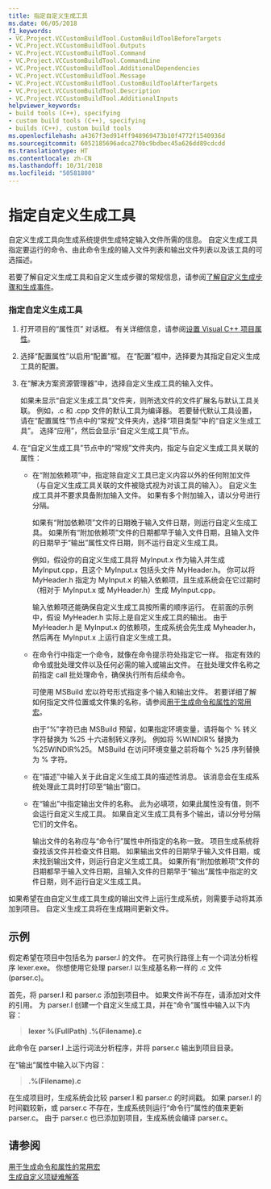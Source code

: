 ```yaml
---
title: 指定自定义生成工具
ms.date: 06/05/2018
f1_keywords:
- VC.Project.VCCustomBuildTool.CustomBuildToolBeforeTargets
- VC.Project.VCCustomBuildTool.Outputs
- VC.Project.VCCustomBuildTool.Command
- VC.Project.VCCustomBuildTool.CommandLine
- VC.Project.VCCustomBuildTool.AdditionalDependencies
- VC.Project.VCCustomBuildTool.Message
- VC.Project.VCCustomBuildTool.CustomBuildToolAfterTargets
- VC.Project.VCCustomBuildTool.Description
- VC.Project.VCCustomBuildTool.AdditionalInputs
helpviewer_keywords:
- build tools (C++), specifying
- custom build tools (C++), specifying
- builds (C++), custom build tools
ms.openlocfilehash: a4367f3ed914ff948969473b10f4772f1540936d
ms.sourcegitcommit: 6052185696adca270bc9bdbec45a626dd89cdcdd
ms.translationtype: HT
ms.contentlocale: zh-CN
ms.lasthandoff: 10/31/2018
ms.locfileid: "50581800"
---
```

# <a name="specify-custom-build-tools"></a>指定自定义生成工具

自定义生成工具向生成系统提供生成特定输入文件所需的信息。 自定义生成工具指定要运行的命令、由此命令生成的输入文件列表和输出文件列表以及该工具的可选描述。

若要了解自定义生成工具和自定义生成步骤的常规信息，请参阅[了解自定义生成步骤和生成事件](../ide/understanding-custom-build-steps-and-build-events.md)。

### <a name="to-specify-a-custom-build-tool"></a>指定自定义生成工具

1. 打开项目的“属性页”  对话框。 有关详细信息，请参阅[设置 Visual C++ 项目属性](../ide/working-with-project-properties.md)。

1. 选择“配置属性”以启用“配置”框。 在“配置”框中，选择要为其指定自定义生成工具的配置。

1. 在“解决方案资源管理器”中，选择自定义生成工具的输入文件。

   如果未显示“自定义生成工具”文件夹，则所选文件的文件扩展名与默认工具关联。 例如，.c 和 .cpp 文件的默认工具为编译器。 若要替代默认工具设置，请在“配置属性”节点中的“常规”文件夹内，选择“项目类型”中的“自定义生成工具”。 选择“应用”，然后会显示“自定义生成工具”节点。

1. 在“自定义生成工具”节点中的“常规”文件夹内，指定与自定义生成工具关联的属性：

   - 在“附加依赖项”中，指定除自定义工具已定义内容以外的任何附加文件（与自定义生成工具关联的文件被隐式视为对该工具的输入）。 自定义生成工具并不要求具备附加输入文件。 如果有多个附加输入，请以分号进行分隔。

      如果有“附加依赖项”文件的日期晚于输入文件日期，则运行自定义生成工具。 如果所有“附加依赖项”文件的日期都早于输入文件日期，且输入文件的日期早于“输出”属性文件日期，则不运行自定义生成工具。

      例如，假设你的自定义生成工具将 MyInput.x 作为输入并生成 MyInput.cpp，且这个 MyInput.x 包括头文件 MyHeader.h。 你可以将 MyHeader.h 指定为 MyInput.x 的输入依赖项，且生成系统会在它过期时（相对于 MyInput.x 或 MyHeader.h）生成 MyInput.cpp。

      输入依赖项还能确保自定义生成工具按所需的顺序运行。 在前面的示例中，假设 MyHeader.h 实际上是自定义生成工具的输出。 由于 MyHeader.h 是 MyInput.x 的依赖项，生成系统会先生成 Myheader.h，然后再在 MyInput.x 上运行自定义生成工具。

   - 在命令行中指定一个命令，就像在命令提示符处指定它一样。 指定有效的命令或批处理文件以及任何必需的输入或输出文件。 在批处理文件名称之前指定 call 批处理命令，确保执行所有后续命令。

      可使用 MSBuild 宏以符号形式指定多个输入和输出文件。 若要详细了解如何指定文件位置或文件集的名称，请参阅[用于生成命令和属性的常用宏](../ide/common-macros-for-build-commands-and-properties.md)。

      由于“%”字符已由 MSBuild 预留，如果指定环境变量，请将每个 % 转义字符替换为 %25 十六进制转义序列。 例如将 %WINDIR% 替换为 %25WINDIR%25。 MSBuild 在访问环境变量之前将每个 %25 序列替换为 % 字符。

   - 在“描述”中输入关于此自定义生成工具的描述性消息。 该消息会在生成系统处理此工具时打印至“输出”窗口。

   - 在“输出”中指定输出文件的名称。 此为必填项，如果此属性没有值，则不会运行自定义生成工具。 如果自定义生成工具有多个输出，请以分号分隔它们的文件名。

      输出文件的名称应与“命令行”属性中所指定的名称一致。 项目生成系统将查找该文件并检查文件日期。 如果输出文件的日期早于输入文件日期，或未找到输出文件，则运行自定义生成工具。 如果所有“附加依赖项”文件的日期都早于输入文件日期，且输入文件的日期早于“输出”属性中指定的文件日期，则不运行自定义生成工具。

如果希望在由自定义生成工具生成的输出文件上运行生成系统，则需要手动将其添加到项目。 自定义生成工具将在生成期间更新文件。

## <a name="example"></a>示例

假定希望在项目中包括名为 parser.l 的文件。 在可执行路径上有一个词法分析程序 lexer.exe。 你想使用它处理 parser.l 以生成基名称一样的 .c 文件 (parser.c)。

首先，将 parser.l 和 parser.c 添加到项目中。 如果文件尚不存在，请添加对文件的引用。 为 parser.l 创建一个自定义生成工具，并在“命令”属性中输入以下内容：

> **lexer %(FullPath) .\%(Filename).c**

此命令在 parser.l 上运行词法分析程序，并将 parser.c 输出到项目目录。

在“输出”属性中输入以下内容：

> **.\%(Filename).c**

在生成项目时，生成系统会比较 parser.l 和 parser.c 的时间戳。 如果 parser.l 的时间戳较新，或 parser.c 不存在，生成系统则运行“命令行”属性的值来更新 parser.c。 由于 parser.c 也已添加到项目，生成系统会编译 parser.c。

## <a name="see-also"></a>请参阅

[用于生成命令和属性的常用宏](../ide/common-macros-for-build-commands-and-properties.md)<br>
[生成自定义项疑难解答](../ide/troubleshooting-build-customizations.md)

